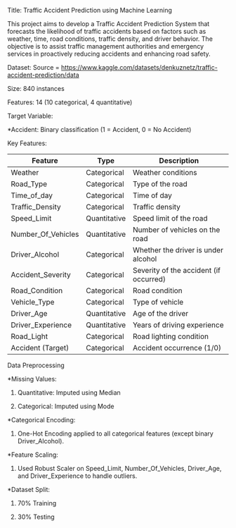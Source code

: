 Title: Traffic Accident Prediction using Machine Learning


This project aims to develop a Traffic Accident Prediction System that forecasts the likelihood of traffic accidents based on factors such as weather, time, road conditions, traffic density, and driver behavior. The objective is to assist traffic management authorities and emergency services in proactively reducing accidents and enhancing road safety.

Dataset: 
Source = https://www.kaggle.com/datasets/denkuznetz/traffic-accident-prediction/data

Size: 840 instances

Features: 14 (10 categorical, 4 quantitative)

Target Variable:

  *Accident: Binary classification (1 = Accident, 0 = No Accident)

Key Features:

| Feature              | Type         | Description                            |
| -------------------- | ------------ | -------------------------------------- |
| Weather              | Categorical  | Weather conditions                     |
| Road\_Type           | Categorical  | Type of the road                       |
| Time\_of\_day        | Categorical  | Time of day                            |
| Traffic\_Density     | Categorical  | Traffic density                        |
| Speed\_Limit         | Quantitative | Speed limit of the road                |
| Number\_Of\_Vehicles | Quantitative | Number of vehicles on the road         |
| Driver\_Alcohol      | Categorical  | Whether the driver is under alcohol    |
| Accident\_Severity   | Categorical  | Severity of the accident (if occurred) |
| Road\_Condition      | Categorical  | Road condition                         |
| Vehicle\_Type        | Categorical  | Type of vehicle                        |
| Driver\_Age          | Quantitative | Age of the driver                      |
| Driver\_Experience   | Quantitative | Years of driving experience            |
| Road\_Light          | Categorical  | Road lighting condition                |
| Accident (Target)    | Categorical  | Accident occurrence (1/0)              |


Data Preprocessing

*Missing Values:

1. Quantitative: Imputed using Median

2. Categorical: Imputed using Mode

*Categorical Encoding:

1. One-Hot Encoding applied to all categorical features (except binary Driver_Alcohol).

*Feature Scaling:

1. Used Robust Scaler on Speed_Limit, Number_Of_Vehicles, Driver_Age, and Driver_Experience to handle outliers.

*Dataset Split:

1. 70% Training

2. 30% Testing

